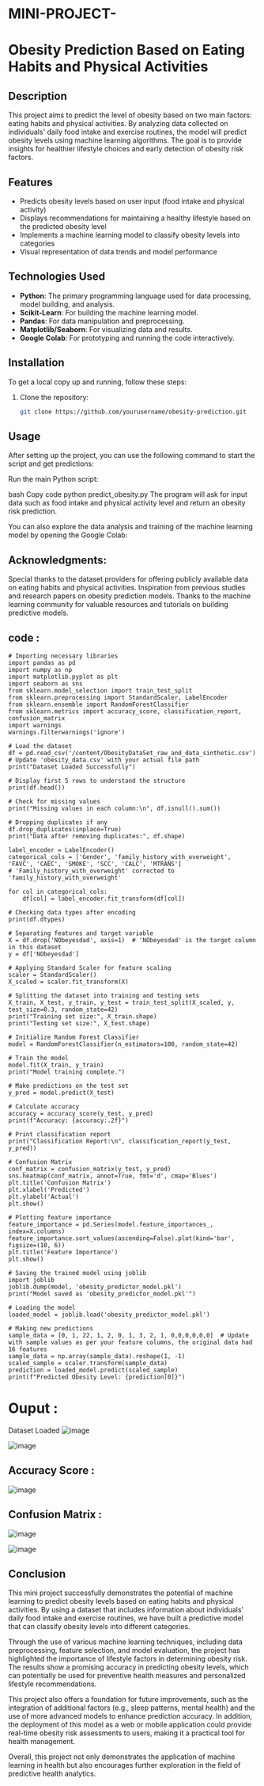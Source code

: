 # MINI-PROJECT-

# Obesity Prediction Based on Eating Habits and Physical Activities

## Description
This project aims to predict the level of obesity based on two main factors: eating habits and physical activities. By analyzing data collected on individuals' daily food intake and exercise routines, the model will predict obesity levels using machine learning algorithms. The goal is to provide insights for healthier lifestyle choices and early detection of obesity risk factors.

## Features
- Predicts obesity levels based on user input (food intake and physical activity)
- Displays recommendations for maintaining a healthy lifestyle based on the predicted obesity level
- Implements a machine learning model to classify obesity levels into categories
- Visual representation of data trends and model performance

## Technologies Used
- **Python**: The primary programming language used for data processing, model building, and analysis.
- **Scikit-Learn**: For building the machine learning model.
- **Pandas**: For data manipulation and preprocessing.
- **Matplotlib/Seaborn**: For visualizing data and results.
- **Google Colab**: For prototyping and running the code interactively.

## Installation

To get a local copy up and running, follow these steps:

1. Clone the repository:
   ```bash
   git clone https://github.com/yourusername/obesity-prediction.git

## Usage
After setting up the project, you can use the following command to start the script and get predictions:

Run the main Python script:

bash
Copy code
python predict_obesity.py
The program will ask for input data such as food intake and physical activity level and return an obesity risk prediction.

You can also explore the data analysis and training of the machine learning model by opening the  Google Colab:




## Acknowledgments:

Special thanks to the dataset providers for offering publicly available data on eating habits and physical activities.
Inspiration from previous studies and research papers on obesity prediction models.
Thanks to the machine learning community for valuable resources and tutorials on building predictive models.


## code : 
```
# Importing necessary libraries
import pandas as pd
import numpy as np
import matplotlib.pyplot as plt
import seaborn as sns
from sklearn.model_selection import train_test_split
from sklearn.preprocessing import StandardScaler, LabelEncoder
from sklearn.ensemble import RandomForestClassifier
from sklearn.metrics import accuracy_score, classification_report, confusion_matrix
import warnings
warnings.filterwarnings('ignore')
```

```
# Load the dataset
df = pd.read_csv('/content/ObesityDataSet_raw_and_data_sinthetic.csv')  # Update 'obesity_data.csv' with your actual file path
print("Dataset Loaded Successfully")

# Display first 5 rows to understand the structure
print(df.head())
```

```
# Check for missing values
print("Missing values in each column:\n", df.isnull().sum())

# Dropping duplicates if any
df.drop_duplicates(inplace=True)
print("Data after removing duplicates:", df.shape)
```

```
label_encoder = LabelEncoder()
categorical_cols = ['Gender', 'family_history_with_overweight', 'FAVC', 'CAEC', 'SMOKE', 'SCC', 'CALC', 'MTRANS']
# 'Family_history_with_overweight' corrected to 'family_history_with_overweight'

for col in categorical_cols:
    df[col] = label_encoder.fit_transform(df[col])

# Checking data types after encoding
print(df.dtypes)

```

```
# Separating features and target variable
X = df.drop('NObeyesdad', axis=1)  # 'NObeyesdad' is the target column in this dataset
y = df['NObeyesdad']

# Applying Standard Scaler for feature scaling
scaler = StandardScaler()
X_scaled = scaler.fit_transform(X)

```

```
# Splitting the dataset into training and testing sets
X_train, X_test, y_train, y_test = train_test_split(X_scaled, y, test_size=0.3, random_state=42)
print("Training set size:", X_train.shape)
print("Testing set size:", X_test.shape)
```

```
# Initialize Random Forest Classifier
model = RandomForestClassifier(n_estimators=100, random_state=42)

# Train the model
model.fit(X_train, y_train)
print("Model training complete.")
```

```
# Make predictions on the test set
y_pred = model.predict(X_test)

# Calculate accuracy
accuracy = accuracy_score(y_test, y_pred)
print(f"Accuracy: {accuracy:.2f}")

# Print classification report
print("Classification Report:\n", classification_report(y_test, y_pred))

# Confusion Matrix
conf_matrix = confusion_matrix(y_test, y_pred)
sns.heatmap(conf_matrix, annot=True, fmt='d', cmap='Blues')
plt.title('Confusion Matrix')
plt.xlabel('Predicted')
plt.ylabel('Actual')
plt.show()
```

```
# Plotting feature importance
feature_importance = pd.Series(model.feature_importances_, index=X.columns)
feature_importance.sort_values(ascending=False).plot(kind='bar', figsize=(10, 6))
plt.title('Feature Importance')
plt.show()
```

```
# Saving the trained model using joblib
import joblib
joblib.dump(model, 'obesity_predictor_model.pkl')
print("Model saved as 'obesity_predictor_model.pkl'")

```

```
# Loading the model
loaded_model = joblib.load('obesity_predictor_model.pkl')

# Making new predictions
sample_data = [0, 1, 22, 1, 2, 0, 1, 3, 2, 1, 0,0,0,0,0,0]  # Update with sample values as per your feature columns, the original data had 16 features
sample_data = np.array(sample_data).reshape(1, -1)
scaled_sample = scaler.transform(sample_data)
prediction = loaded_model.predict(scaled_sample)
print(f"Predicted Obesity Level: {prediction[0]}")
```

# Ouput : 
Dataset Loaded 
![image](https://github.com/user-attachments/assets/31d2a237-56a4-4dca-ae72-343c00c654a1)

![image](https://github.com/user-attachments/assets/9caa5b39-f3d5-4834-9f21-ca377edc3912)

## Accuracy Score : 

![image](https://github.com/user-attachments/assets/2ef64149-baad-440f-8a06-3905705c37c9)

## Confusion Matrix :
![image](https://github.com/user-attachments/assets/18716664-6a55-49b5-96ed-1d195d019715)

![image](https://github.com/user-attachments/assets/97bd91ec-8487-4cf0-b100-a1cd2d7298e8)

## Conclusion

This mini project successfully demonstrates the potential of machine learning to predict obesity levels based on eating habits and physical activities. By using a dataset that includes information about individuals' daily food intake and exercise routines, we have built a predictive model that can classify obesity levels into different categories. 

Through the use of various machine learning techniques, including data preprocessing, feature selection, and model evaluation, the project has highlighted the importance of lifestyle factors in determining obesity risk. The results show a promising accuracy in predicting obesity levels, which can potentially be used for preventive health measures and personalized lifestyle recommendations.

This project also offers a foundation for future improvements, such as the integration of additional factors (e.g., sleep patterns, mental health) and the use of more advanced models to enhance prediction accuracy. In addition, the deployment of this model as a web or mobile application could provide real-time obesity risk assessments to users, making it a practical tool for health management.

Overall, this project not only demonstrates the application of machine learning in health but also encourages further exploration in the field of predictive health analytics.

